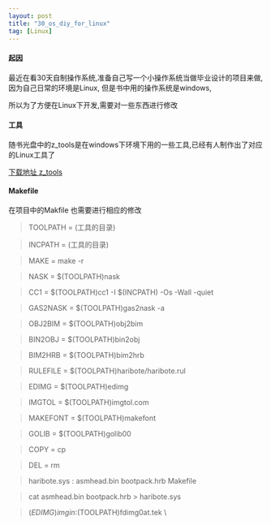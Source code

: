 ```yaml
---
layout: post
title: "30_os_diy_for_linux"
tag: [Linux]
---
```

#### 起因 ####
最近在看30天自制操作系统,准备自己写一个小操作系统当做毕业设计的项目来做, 因为自己日常的环境是Linux, 但是书中用的操作系统是windows,

所以为了方便在Linux下开发,需要对一些东西进行修改
#### 工具 ####
随书光盘中的z_tools是在windows下环境下用的一些工具,已经有人制作出了对应的Linux工具了

[下载地址 z_tools ](http://hrb.osask.jp/z_tools.tar.bz2)

#### Makefile ####

在项目中的Makfile 也需要进行相应的修改

> TOOLPATH = (工具的目录)

> INCPATH  = (工具的目录)

> MAKE     = make -r

> NASK     = $(TOOLPATH)nask

> CC1      = $(TOOLPATH)cc1 -I $(INCPATH) -Os -Wall -quiet

> GAS2NASK = $(TOOLPATH)gas2nask -a

> OBJ2BIM  = $(TOOLPATH)obj2bim

> BIN2OBJ  = $(TOOLPATH)bin2obj

> BIM2HRB  = $(TOOLPATH)bim2hrb

> RULEFILE = $(TOOLPATH)haribote/haribote.rul

> EDIMG    = $(TOOLPATH)edimg

> IMGTOL   = $(TOOLPATH)imgtol.com

> MAKEFONT = $(TOOLPATH)makefont

> GOLIB	 = $(TOOLPATH)golib00

> COPY     = cp

> DEL      = rm


> haribote.sys : asmhead.bin bootpack.hrb Makefile

>	cat asmhead.bin bootpack.hrb > haribote.sys


>	$(EDIMG)   imgin:$(TOOLPATH)fdimg0at.tek \
